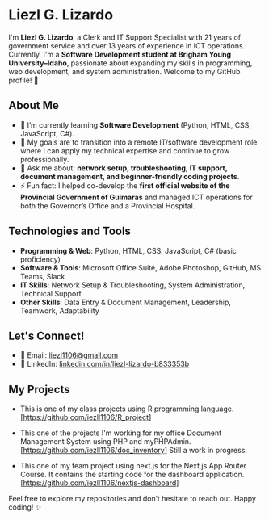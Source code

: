 # Liezl G. Lizardo 

I'm **Liezl G. Lizardo**, a Clerk and IT Support Specialist with 21 years of government service and over 13 years of experience in ICT operations. Currently, I'm a **Software Development student at Brigham Young University–Idaho**, passionate about expanding my skills in programming, web development, and system administration. Welcome to my GitHub profile! 🚀  

## About Me  
- 🌱 I’m currently learning **Software Development** (Python, HTML, CSS, JavaScript, C#).  
- 🎯 My goals are to transition into a remote IT/software development role where I can apply my technical expertise and continue to grow professionally.  
- 💬 Ask me about: **network setup, troubleshooting, IT support, document management, and beginner-friendly coding projects**.  
- ⚡ Fun fact: I helped co-develop the **first official website of the Provincial Government of Guimaras** and managed ICT operations for both the Governor’s Office and a Provincial Hospital.  

## Technologies and Tools  
- **Programming & Web**: Python, HTML, CSS, JavaScript, C# (basic proficiency)  
- **Software & Tools**: Microsoft Office Suite, Adobe Photoshop, GitHub, MS Teams, Slack  
- **IT Skills**: Network Setup & Troubleshooting, System Administration, Technical Support  
- **Other Skills**: Data Entry & Document Management, Leadership, Teamwork, Adaptability  

## Let's Connect!  

- 📧 Email: [liezl1106@gmail.com](mailto:liezl1106@gmail.com)  
- 💼 LinkedIn: [linkedin.com/in/liezl-lizardo-b833353b](https://www.linkedin.com/in/liezl-lizardo-b833353b)  


## My Projects 

- This is one of my class projects using R programming language. [https://github.com/iezll1106/R_project]

- This one of the projects I'm working for my office Document Management System using PHP and myPHPAdmin. [https://github.com/iezll1106/doc_inventory] Still a work in progress.

- This one of my team project using next.js for the Next.js App Router Course. It contains the starting code for the dashboard application. [https://github.com/iezll1106/nextjs-dashboard]


Feel free to explore my repositories and don’t hesitate to reach out. Happy coding! ✨  